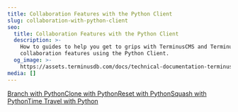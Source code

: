 ```yaml
---
title: Collaboration Features with the Python Client
slug: collaboration-with-python-client
seo:
  title: Collaboration Features with the Python Client
  description: >-
    How to guides to help you get to grips with TerminusCMS and TerminusDB's
    collaboration features using the Python Client.
  og_image: >-
    https://assets.terminusdb.com/docs/technical-documentation-terminuscms-og.png
media: []
---
```


[Branch with Python](/docs/branch-a-project-with-the-python-client/)[Clone with Python](/docs/clone-a-database-with-python/)[Reset with Python](/docs/reset-to-a-commit-with-python/)[Squash with Python](/docs/squash-a-project-with-python/)[Time Travel with Python](/docs/time-travel-with-python/)